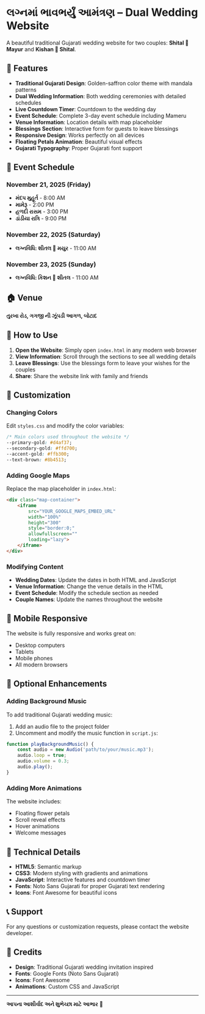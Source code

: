 # લગ્નમાં ભાવભર્યું આમંત્રણ – Dual Wedding Website

A beautiful traditional Gujarati wedding website for two couples: **Shital 💖 Mayur** and **Kishan 💖 Shital**.

## 🌟 Features

- **Traditional Gujarati Design**: Golden-saffron color theme with mandala patterns
- **Dual Wedding Information**: Both wedding ceremonies with detailed schedules
- **Live Countdown Timer**: Countdown to the wedding day
- **Event Schedule**: Complete 3-day event schedule including Mameru
- **Venue Information**: Location details with map placeholder
- **Blessings Section**: Interactive form for guests to leave blessings
- **Responsive Design**: Works perfectly on all devices
- **Floating Petals Animation**: Beautiful visual effects
- **Gujarati Typography**: Proper Gujarati font support

## 📅 Event Schedule

### November 21, 2025 (Friday)
- **મંદપ મુહૂર્ત** - 8:00 AM
- **મામેરૂ** - 2:00 PM
- **હળદી રાસમ** - 3:00 PM
- **ડાંડીયા રાત્રિ** - 9:00 PM

### November 22, 2025 (Saturday)
- **લગ્નવિધિ: શીતલ 💖 મયુર** - 11:00 AM

### November 23, 2025 (Sunday)
- **લગ્નવિધિ: કિશન 💖 શીતલ** - 11:00 AM

## 🏠 Venue

**તુરખા રોડ, ગગજી ની ઝૂંપડી આગળ, બોટાદ**

## 🚀 How to Use

1. **Open the Website**: Simply open `index.html` in any modern web browser
2. **View Information**: Scroll through the sections to see all wedding details
3. **Leave Blessings**: Use the blessings form to leave your wishes for the couples
4. **Share**: Share the website link with family and friends

## 🎨 Customization

### Changing Colors
Edit `styles.css` and modify the color variables:
```css
/* Main colors used throughout the website */
--primary-gold: #d4af37;
--secondary-gold: #ffd700;
--accent-gold: #ffb300;
--text-brown: #8b4513;
```

### Adding Google Maps
Replace the map placeholder in `index.html`:
```html
<div class="map-container">
    <iframe 
        src="YOUR_GOOGLE_MAPS_EMBED_URL"
        width="100%" 
        height="300" 
        style="border:0;" 
        allowfullscreen="" 
        loading="lazy">
    </iframe>
</div>
```

### Modifying Content
- **Wedding Dates**: Update the dates in both HTML and JavaScript
- **Venue Information**: Change the venue details in the HTML
- **Event Schedule**: Modify the schedule section as needed
- **Couple Names**: Update the names throughout the website

## 📱 Mobile Responsive

The website is fully responsive and works great on:
- Desktop computers
- Tablets
- Mobile phones
- All modern browsers

## 🎵 Optional Enhancements

### Adding Background Music
To add traditional Gujarati wedding music:

1. Add an audio file to the project folder
2. Uncomment and modify the music function in `script.js`:
```javascript
function playBackgroundMusic() {
    const audio = new Audio('path/to/your/music.mp3');
    audio.loop = true;
    audio.volume = 0.3;
    audio.play();
}
```

### Adding More Animations
The website includes:
- Floating flower petals
- Scroll reveal effects
- Hover animations
- Welcome messages

## 🔧 Technical Details

- **HTML5**: Semantic markup
- **CSS3**: Modern styling with gradients and animations
- **JavaScript**: Interactive features and countdown timer
- **Fonts**: Noto Sans Gujarati for proper Gujarati text rendering
- **Icons**: Font Awesome for beautiful icons

## 📞 Support

For any questions or customization requests, please contact the website developer.

## 🙏 Credits

- **Design**: Traditional Gujarati wedding invitation inspired
- **Fonts**: Google Fonts (Noto Sans Gujarati)
- **Icons**: Font Awesome
- **Animations**: Custom CSS and JavaScript

---

**આપના આશીર્વાદ અને શુભેચ્છા માટે આભાર** 🙏 